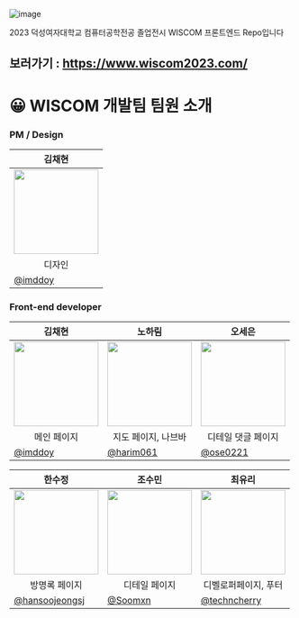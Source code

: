 ![image](https://github.com/2023WISCOM/WISCOM-FE/assets/90364684/09048577-ebff-4d54-8ac5-c8ec0c340eb5)

2023 덕성여자대학교 컴퓨터공학전공 졸업전시 WISCOM 프론트엔드 Repo입니다 <br> 
## 보러가기 : https://www.wiscom2023.com/  

# 😀 WISCOM 개발팀 팀원 소개

### PM / Design
| <center>김채현</center> |
| --- |
|<center> <img width="150px" src="https://avatars.githubusercontent.com/u/90364711?v=4" /></center>| 
| <center>디자인</center> | 
| [@imddoy](https://github.com/imddoy)|

### Front-end developer

| <center> 김채현  </center> | <center>노하림 </center> | <center>오세은</center> | 
| --- | --- | --- |
| <center> <img width="150px" src="https://avatars.githubusercontent.com/u/90364711?v=4" /></center> | <center><img width="150px" src="https://avatars.githubusercontent.com/u/90364684?v=4" /></center> | <center><img width="150px" src="https://avatars.githubusercontent.com/u/90364609?v=4" /></center> | 
| <center> 메인 페이지 </center> | <center> 지도 페이지, 나브바 </center> | <center> 디테일 댓글 페이지 </center> |
| [@imddoy](https://github.com/imddoy)  | [@harim061](https://github.com/harim061) |  [@ose0221](https://github.com/ose0221) |

| <center>한수정 </center> | <center>조수민 </center> | <center>최유리 </center> | 
| --- | --- | --- |
| <center> <img width="150px" src="https://avatars.githubusercontent.com/u/90364839?v=4" /></center> | <center><img width="150px" src="https://avatars.githubusercontent.com/u/145249737?v=4" /></center> | <center><img width="150px" src="https://avatars.githubusercontent.com/u/138510934?v=4" /></center> | 
| <center> 방명록 페이지 </center> | <center> 디테일 페이지 </center> | <center> 디벨로퍼페이지, 푸터 </center> |
| [@hansoojeongsj](https://github.com/hansoojeongsj)  | [@Soomxn](https://github.com/Soomxn) |  [@techncherry](https://github.com/techncherry) |



